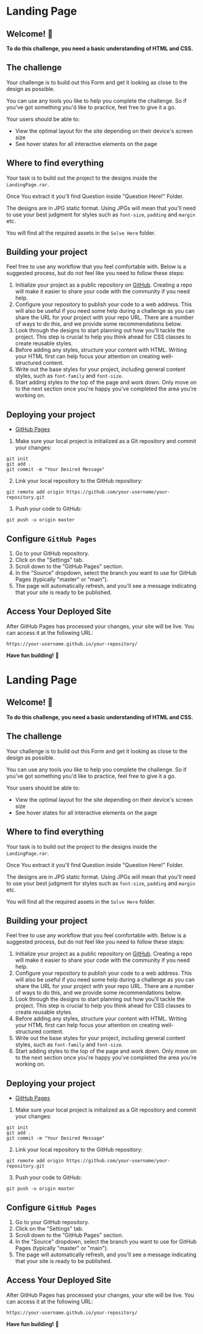 # Landing Page

## Welcome! 👋

**To do this challenge, you need a basic understanding of HTML and CSS.**

## The challenge

Your challenge is to build out this Form and get it looking as close to the design as possible.

You can use any tools you like to help you complete the challenge. So if you've got something you'd like to practice, feel free to give it a go.

Your users should be able to: 

- View the optimal layout for the site depending on their device's screen size
- See hover states for all interactive elements on the page


## Where to find everything

Your task is to build out the project to the designs inside the `LandingPage.rar`.

Once You extract it you'll find Question inside "Question Here!" Folder.

The designs are in JPG static format. Using JPGs will mean that you'll need to use your best judgment for styles such as `font-size`, `padding` and `margin` etc. 

You will find all the required assets in the `Solve Here` folder.


## Building your project

Feel free to use any workflow that you feel comfortable with. Below is a suggested process, but do not feel like you need to follow these steps:

1. Initialize your project as a public repository on [GitHub](https://github.com/). Creating a repo will make it easier to share your code with the community if you need help. 
2. Configure your repository to publish your code to a web address. This will also be useful if you need some help during a challenge as you can share the URL for your project with your repo URL. There are a number of ways to do this, and we provide some recommendations below.
3. Look through the designs to start planning out how you'll tackle the project. This step is crucial to help you think ahead for CSS classes to create reusable styles.
4. Before adding any styles, structure your content with HTML. Writing your HTML first can help focus your attention on creating well-structured content.
5. Write out the base styles for your project, including general content styles, such as `font-family` and `font-size`.
6. Start adding styles to the top of the page and work down. Only move on to the next section once you're happy you've completed the area you're working on.

## Deploying your project

- [GitHub Pages](https://pages.github.com/)

1. Make sure your local project is initialized as a Git repository and commit your changes:
```
git init
git add .
git commit -m "Your Desired Message"
```
2. Link your local repository to the GitHub repository:
```
git remote add origin https://github.com/your-username/your-repository.git
```
3. Push your code to GitHub:
```
git push -u origin master
```


## Configure `GitHub Pages`
1. Go to your GitHub repository.
2. Click on the "Settings" tab.
3. Scroll down to the "GitHub Pages" section.
4. In the "Source" dropdown, select the branch you want to use for GitHub Pages (typically "master" or "main").
5. The page will automatically refresh, and you'll see a message indicating that your site is ready to be published.

## Access Your Deployed Site
After GitHub Pages has processed your changes, your site will be live. You can access it at the following URL:
```
https://your-username.github.io/your-repository/
```


**Have fun building!** 🚀
# Landing Page

## Welcome! 👋

**To do this challenge, you need a basic understanding of HTML and CSS.**

## The challenge

Your challenge is to build out this Form and get it looking as close to the design as possible.

You can use any tools you like to help you complete the challenge. So if you've got something you'd like to practice, feel free to give it a go.

Your users should be able to: 

- View the optimal layout for the site depending on their device's screen size
- See hover states for all interactive elements on the page


## Where to find everything

Your task is to build out the project to the designs inside the `LandingPage.rar`.

Once You extract it you'll find Question inside "Question Here!" Folder.

The designs are in JPG static format. Using JPGs will mean that you'll need to use your best judgment for styles such as `font-size`, `padding` and `margin` etc. 

You will find all the required assets in the `Solve Here` folder.


## Building your project

Feel free to use any workflow that you feel comfortable with. Below is a suggested process, but do not feel like you need to follow these steps:

1. Initialize your project as a public repository on [GitHub](https://github.com/). Creating a repo will make it easier to share your code with the community if you need help. 
2. Configure your repository to publish your code to a web address. This will also be useful if you need some help during a challenge as you can share the URL for your project with your repo URL. There are a number of ways to do this, and we provide some recommendations below.
3. Look through the designs to start planning out how you'll tackle the project. This step is crucial to help you think ahead for CSS classes to create reusable styles.
4. Before adding any styles, structure your content with HTML. Writing your HTML first can help focus your attention on creating well-structured content.
5. Write out the base styles for your project, including general content styles, such as `font-family` and `font-size`.
6. Start adding styles to the top of the page and work down. Only move on to the next section once you're happy you've completed the area you're working on.

## Deploying your project

- [GitHub Pages](https://pages.github.com/)

1. Make sure your local project is initialized as a Git repository and commit your changes:
```
git init
git add .
git commit -m "Your Desired Message"
```
2. Link your local repository to the GitHub repository:
```
git remote add origin https://github.com/your-username/your-repository.git
```
3. Push your code to GitHub:
```
git push -u origin master
```


## Configure `GitHub Pages`
1. Go to your GitHub repository.
2. Click on the "Settings" tab.
3. Scroll down to the "GitHub Pages" section.
4. In the "Source" dropdown, select the branch you want to use for GitHub Pages (typically "master" or "main").
5. The page will automatically refresh, and you'll see a message indicating that your site is ready to be published.

## Access Your Deployed Site
After GitHub Pages has processed your changes, your site will be live. You can access it at the following URL:
```
https://your-username.github.io/your-repository/
```


**Have fun building!** 🚀
